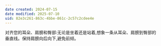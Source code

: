 ```yaml
---
date created: 2024-07-15
date modified: 2025-07-10
uid: 82e3c261-863c-4bbe-861c-2c57c2cdee4e
---
```


对齐您的耳朵、肩膀和臀部:无论是坐着还是站着,想象一条从耳朵、肩膀到臀部的垂直线。保持肩膀向后向下,避免前倾。
